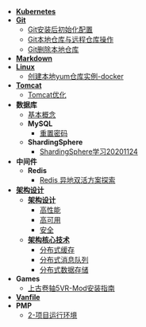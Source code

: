 * [**Kubernetes**](Kubernetes/README)
* [**Git**](Git/README)
  * [Git安装后初始化配置](Git/Git安装后初始化配置)
  * [Git本地仓库与远程仓库操作](Git/Git本地仓库与远程仓库操作)
  * [Git删除本地仓库](Git/Git删除本地仓库)
* [**Markdown**](Markdown/README)
* [**Linux**](Linux/README)
  * [创建本地yum仓库实例-docker](Liunx/创建本地yum仓库实例-docker)
* [**Tomcat**](Tomcat/README)
  * [Tomcat优化](Tomcat/Tomcat优化)
* **数据库**
  * [基本概念](数据库/基础概念)
  * **MySQL**
    * [重置密码](数据库/MySQL/重置密码)
  * **ShardingSphere**
    * [ShardingSphere学习20201124](数据库/ShardingSphere/ShardingSphere学习20201124)
* **中间件**
  * **Redis**
    * [Redis 异地双活方案探索](中间件/Redis/Redis异地双活方案.md)
* [**架构设计**](架构设计/README)
  * [**架构设计**](架构设计/架构设计/README)
    * [高性能](架构设计/架构设计/高性能)
    * [高可用](架构设计/架构设计/高可用)
    * [安全](架构设计/架构设计/安全)
  * [**架构核心技术**](架构设计/架构核心技术/README)
    * [分布式缓存](架构设计/架构核心技术/分布式缓存)
    * [分布式消息队列](架构设计/架构核心技术/分布式消息队列)
    * [分布式数据存储](架构设计/架构核心技术/分布式数据存储)
* **Games**
  * [上古卷轴5VR-Mod安装指南](Games/SkyrimVR/Mod安装指南)
* [**Vanfile**](Vanlife.md)
* **PMP**
  * [2-项目运行环境](PMP/2-项目运行环境.md)